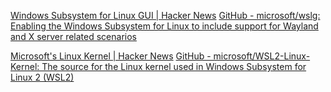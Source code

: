 
[Windows Subsystem for Linux GUI | Hacker News](https://news.ycombinator.com/item?id=28486133)
[GitHub - microsoft/wslg: Enabling the Windows Subsystem for Linux to include support for Wayland and X server related scenarios](https://github.com/microsoft/wslg)

[Microsoft's Linux Kernel | Hacker News](https://news.ycombinator.com/item?id=20309311)
[GitHub - microsoft/WSL2-Linux-Kernel: The source for the Linux kernel used in Windows Subsystem for Linux 2 (WSL2)](https://github.com/microsoft/WSL2-Linux-Kernel)

